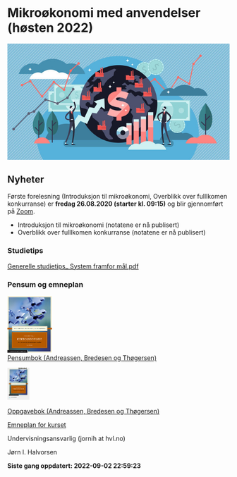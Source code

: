 
<!-- README.md is generated from README.Rmd. Please edit that file -->

<br> <br> <br> <br> <br>

# Mikroøkonomi med anvendelser (høsten 2022)

![](man/figures/abc.jpg)

## Nyheter

Første forelesning (Introduksjon til mikroøkonomi, Overblikk over
fulllkomen konkurranse) er **fredag 26.08.2020 (starter kl. 09:15)** og
blir gjennomført på
[Zoom](https://hvl.zoom.us/j/62275559537?pwd=aGM4aE9udC9oMjZucXNWcGtNOS84Zz09).

-   Introduksjon til mikroøkonomi (notatene er nå publisert)
-   Overblikk over fulllkomen konkurranse (notatene er nå publisert)

### Studietips

[Generelle studietips\_ System framfor
mål.pdf](https://github.com/joernih/BOEA203Mikrooekonomi/blob/main/inst/oppgaver/systemvsmaal.pdf)

### Pensum og emneplan

<img src="man/figures/pensum.jpg" style="width:20.0%" /> <br> [Pensumbok
(Andreassen, Bredesen og
Thøgersen)](https://www.cappelendammundervisning.no/_innforing-i-mikrookonomi-9788202640521)
<br>

<img src="man/figures/oppgaver.jpg" style="width:10.0%" />

[Oppgavebok (Andreassen, Bredesen og
Thøgersen)](https://www.cappelendammundervisning.no/_innforing-i-mikrookonomi-ovingsoppgaver-med-losningsforslag-9788202656485)
<br>

[Emneplan for
kurset](https://www.hvl.no/studier/studieprogram/emne/41/b%C3%B8a203)

Undervisningsansvarlig (jornih at hvl.no)

Jørn I. Halvorsen

**Siste gang oppdatert: 2022-09-02 22:59:23**

